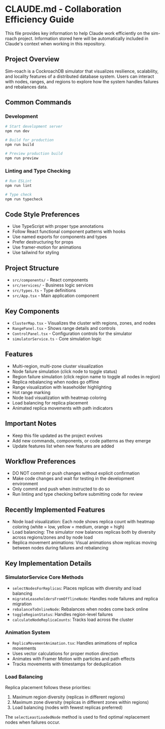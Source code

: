 # CLAUDE.md - Collaboration Efficiency Guide

This file provides key information to help Claude work efficiently on the sim-roach project. Information stored here will be automatically included in Claude's context when working in this repository.

## Project Overview
Sim-roach is a CockroachDB simulator that visualizes resilience, scalability, and locality features of a distributed database system. Users can interact with nodes, ranges, and regions to explore how the system handles failures and rebalances data.

## Common Commands

### Development
```bash
# Start development server
npm run dev

# Build for production
npm run build

# Preview production build
npm run preview
```

### Linting and Type Checking
```bash
# Run ESLint
npm run lint

# Type check
npm run typecheck
```

## Code Style Preferences
- Use TypeScript with proper type annotations
- Follow React functional component patterns with hooks
- Use named exports for components and types
- Prefer destructuring for props
- Use framer-motion for animations
- Use tailwind for styling

## Project Structure
- `src/components/` - React components
- `src/services/` - Business logic services
- `src/types.ts` - Type definitions
- `src/App.tsx` - Main application component

## Key Components
- `ClusterMap.tsx` - Visualizes the cluster with regions, zones, and nodes
- `RangePanel.tsx` - Shows range details and controls
- `ControlPanel.tsx` - Configuration controls for the simulator
- `simulatorService.ts` - Core simulation logic

## Features
- Multi-region, multi-zone cluster visualization
- Node failure simulation (click node to toggle status)
- Region failure simulation (click region name to toggle all nodes in region)
- Replica rebalancing when nodes go offline
- Range visualization with leaseholder highlighting
- Hot range marking
- Node load visualization with heatmap coloring
- Load balancing for replica placement
- Animated replica movements with path indicators

## Important Notes
- Keep this file updated as the project evolves
- Add new commands, components, or code patterns as they emerge
- Update features list when new features are added

## Workflow Preferences
- DO NOT commit or push changes without explicit confirmation
- Make code changes and wait for testing in the development environment
- Only commit and push when instructed to do so
- Run linting and type checking before submitting code for review

## Recently Implemented Features
- Node load visualization: Each node shows replica count with heatmap coloring (white = low, yellow = medium, orange = high)
- Load balancing: The simulator now balances replicas both by diversity across regions/zones and by node load
- Replica movement animations: Visual animations show replicas moving between nodes during failures and rebalancing

## Key Implementation Details

### SimulatorService Core Methods
- `selectNodesForReplicas`: Places replicas with diversity and load balancing
- `migrateLeaseholdersFromOfflineNode`: Handles node failures and replica migration
- `rebalanceToOnlineNode`: Rebalances when nodes come back online
- `toggleRegionStatus`: Handles region-level failures
- `calculateNodeReplicaCounts`: Tracks load across the cluster

### Animation System
- `ReplicaMovementAnimation.tsx`: Handles animations of replica movements
- Uses vector calculations for proper motion direction
- Animates with Framer Motion with particles and path effects
- Tracks movements with timestamps for deduplication

### Load Balancing
Replica placement follows these priorities:
1. Maximum region diversity (replicas in different regions)
2. Maximum zone diversity (replicas in different zones within regions)
3. Load balancing (nodes with fewest replicas preferred)

The `selectLeastLoadedNode` method is used to find optimal replacement nodes when failures occur.